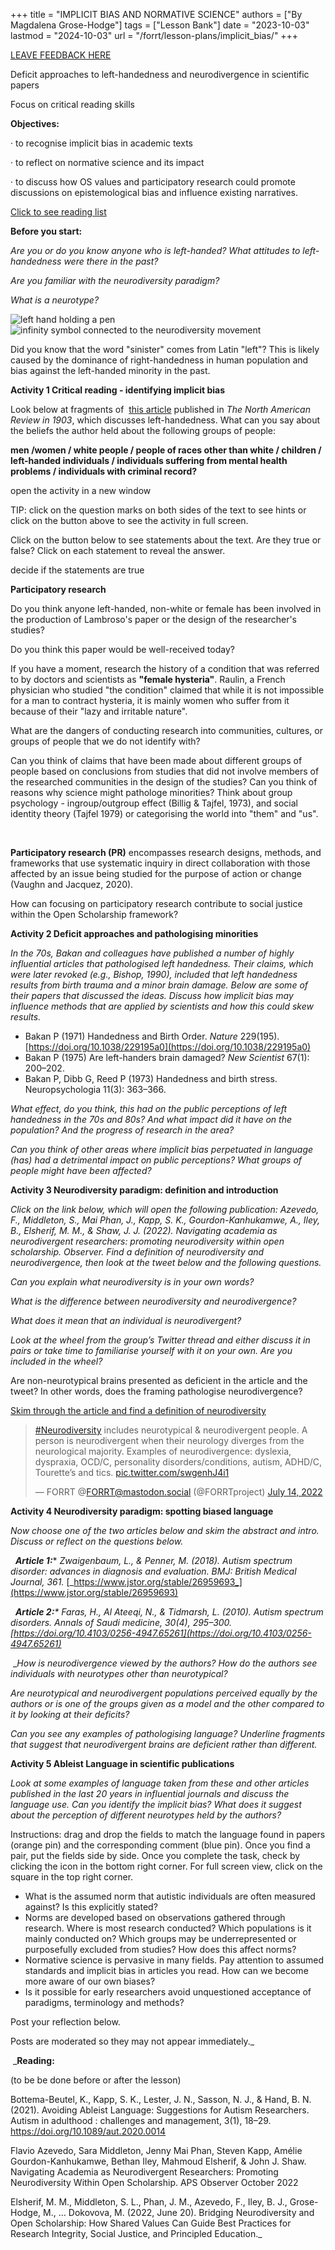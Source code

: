 +++
title = "IMPLICIT BIAS AND NORMATIVE SCIENCE"
authors = ["By Magdalena Grose-Hodge"]
tags = ["Lesson Bank"]
date = "2023-10-03"
lastmod = "2024-10-03"
url = "/forrt/lesson-plans/implicit_bias/"
+++

[LEAVE FEEDBACK HERE](https://docs.google.com/document/d/1UJYUTK_zbcoJTt6DjRQVrjvnfa6quCnqfYCEV2HtcDM/edit?usp=sharing)

Deficit approaches to left-handedness and neurodivergence in scientific papers

Focus on critical reading skills

**Objectives:**

· to recognise implicit bias in academic texts

· to reflect on normative science and its impact

· to discuss how OS values and participatory research could promote discussions on epistemological bias and influence existing narratives.

[Click to see reading list](#reading-list)

**Before you start:** 

_Are you or do you know anyone who is left-handed? What attitudes to left-handedness were there in the past?_ 

_Are you familiar with the neurodiversity paradigm?_

_What is a neurotype?_ 

![left hand holding a pen](../images/lefthand.webp)
 ![infinity symbol connected to the neurodiversity movement](../images/neurodiversity.webp)

Did you know that the word "sinister" comes from Latin "left"? This is likely caused by the dominance of right-handedness in human population and bias against the left-handed minority in the past.


**Activity 1 Critical reading - identifying implicit bias**

Look below at fragments of  [this article](https://www.jstor.org/stable/25119452?seq=1) published in _The North American Review in 1903_, which discusses left-handedness. What can you say about the beliefs the author held about the following groups of people:

**men /women / white people / people of races other than white / children / left-handed individuals / individuals suffering from mental health problems / individuals with criminal record?**

open the activity in a new window

TIP: click on the question marks on both sides of the text to see hints or click on the button above to see the activity in full screen.

<script src="https://h5p.org/sites/all/modules/h5p/library/js/h5p-resizer.js" charset="UTF-8"></script>

Click on the button below to see statements about the text. Are they true or false? Click on each statement to reveal the answer.

  
decide if the statements are true

**Participatory research**

Do you think anyone left-handed, non-white or female has been involved in the production of Lambroso's paper or the design of the researcher's studies?

Do you think this paper would be well-received today?

  

If you have a moment, research the history of a condition that was referred to by doctors and scientists as **"female hysteria"**. Raulin, a French physician who studied "the condition" claimed that while it is not impossible for a man to contract hysteria, it is mainly women who suffer from it because of their "lazy and irritable nature".

What are the dangers of conducting research into communities, cultures, or groups of people that we do not identify with?

Can you think of claims that have been made about different groups of people based on conclusions from studies that did not involve members of the researched communities in the design of the studies? Can you think of reasons why science might pathologe minorities? Think about group psychology - ingroup/outgroup effect (Billig & Tajfel, 1973), and social identity theory (Tajfel 1979) or categorising the world into "them" and "us".

 

**Participatory research (PR)** encompasses research designs, methods, and frameworks that use systematic inquiry in direct collaboration with those affected by an issue being studied for the purpose of action or change (Vaughn and Jacquez, 2020).

How can focusing on participatory research contribute to social justice within the Open Scholarship framework?

**Activity 2 Deficit approaches and pathologising minorities**

_In the 70s, Bakan and colleagues have published a number of highly influential articles that pathologised left handedness. Their claims, which were later revoked (e.g., Bishop, 1990), included that left handedness results from birth trauma and a minor brain damage. Below are some of their papers that discussed the ideas. Discuss how implicit bias may influence methods that are applied by scientists and how this could skew results._

*   Bakan P (1971) Handedness and Birth Order. _Nature_ 229(195). [https://doi.org/10.1038/229195a0](https://doi.org/10.1038/229195a0)
*   Bakan P (1975) Are left-handers brain damaged? _New Scientist_ 67(1): 200–202.
*   Bakan P, Dibb G, Reed P (1973) Handedness and birth stress. Neuropsychologia 11(3): 363–366.

_What effect, do you think, this had on the public perceptions of left handedness in the 70s and 80s? And what impact did it have on the population? And the progress of research in the area?_

_Can you think of other areas where implicit bias perpetuated in language (has) had a detrimental impact on public perceptions? What groups of people might have been affected?_


**Activity 3 Neurodiversity paradigm: definition and introduction**

_Click on the link below, which will open the following publication: Azevedo, F., Middleton, S., Mai Phan, J., Kapp, S. K., Gourdon-Kanhukamwe, A., Iley, B., Elsherif, M. M., & Shaw, J. J. (2022). Navigating academia as neurodivergent researchers: promoting neurodiversity within open scholarship. Observer. Find a definition of neurodiversity and neurodivergence, then look at the tweet below and the following questions._

_Can you explain what neurodiversity is in your own words?_

_What is the difference between neurodiversity and neurodivergence?_

_What does it mean that an individual is neurodivergent?_

_Look at the wheel from the group’s Twitter thread and either discuss it in pairs or take time to familiarise yourself with it on your own. Are you included in the wheel?_

  

Are non-neurotypical brains presented as deficient in the article and the tweet? In other words, does the framing pathologise neurodivergence?

[Skim through the article and find a definition of neurodiversity](https://www.psychologicalscience.org/observer/gs-navigating-academia-as-neurodivergent-researchers)

> [#Neurodiversity](https://twitter.com/hashtag/Neurodiversity?src=hash&ref_src=twsrc%5Etfw) includes neurotypical & neurodivergent people. A person is neurodivergent when their neurology diverges from the neurological majority. Examples of neurodivergence: dyslexia, dyspraxia, OCD/C, personality disorders/conditions, autism, ADHD/C, Tourette’s and tics. [pic.twitter.com/swgenhJ4i1](https://t.co/swgenhJ4i1)
> 
> — FORRT @FORRT@mastodon.social (@FORRTproject) [July 14, 2022](https://twitter.com/FORRTproject/status/1547570517137207296?ref_src=twsrc%5Etfw)

**Activity 4 Neurodiversity paradigm: spotting biased language**

_Now choose one of the two articles below and skim the abstract and intro. Discuss or reflect on the questions below._

  **_Article 1:_***   _Zwaigenbaum, L., & Penner, M. (2018). Autism spectrum disorder: advances in diagnosis and evaluation. BMJ: British Medical Journal, 361._ [_https://www.jstor.org/stable/26959693_](https://www.jstor.org/stable/26959693)

  **_Article 2:_**_*   Faras, H., Al Ateeqi, N., & Tidmarsh, L. (2010). Autism spectrum disorders. _Annals of Saudi medicine_, _30_(4), 295–300. [https://doi.org/10.4103/0256-4947.65261](https://doi.org/10.4103/0256-4947.65261)_

 __How is neurodivergence viewed by the authors? How do the authors see individuals with neurotypes other than neurotypical?_

_Are neurotypical and neurodivergent populations perceived equally by the authors or is one of the groups given as a model and the other compared to it by looking at their deficits?_

_Can you see any examples of pathologising language? Underline fragments that suggest that neurodivergent brains are deficient rather than different._

**Activity 5 Ableist Language in scientific publications**

_Look at some examples of language taken from these and other articles published in the last 20 years in influential journals and discuss the language use. Can you identify the implicit bias? What does it suggest about the perception of different neurotypes held by the authors?_

  

Instructions: drag and drop the fields to match the language found in papers (orange pin) and the corresponding comment (blue pin). Once you find a pair, put the fields side by side. Once you complete the task, check by clicking the icon in the bottom right corner. For full screen view, click on the square in the top right corner.

*   What is the assumed norm that autistic individuals are often measured against? Is this explicitly stated?
*   Norms are developed based on observations gathered through research. Where is most research conducted? Which populations is it mainly conducted on? Which groups may be underrepresented or purposefully excluded from studies? How does this affect norms?
*   Normative science is pervasive in many fields. Pay attention to assumed standards and implicit bias in articles you read. How can we become more aware of our own biases?
*   Is it possible for early researchers avoid unquestioned acceptance of paradigms, terminology and methods?

Post your reflection below.

Posts are moderated so they may not appear immediately._

 _**Reading:**

(to be be done before or after the lesson)

Bottema-Beutel, K., Kapp, S. K., Lester, J. N., Sasson, N. J., & Hand, B. N. (2021). Avoiding Ableist Language: Suggestions for Autism Researchers. Autism in adulthood : challenges and management, 3(1), 18–29. https://doi.org/10.1089/aut.2020.0014

Flavio Azevedo, Sara Middleton, Jenny Mai Phan, Steven Kapp, Amélie Gourdon-Kanhukamwe, Bethan Iley, Mahmoud Elsherif, & John J. Shaw. Navigating Academia as Neurodivergent Researchers: Promoting Neurodiversity Within Open Scholarship. APS Observer October 2022

Elsherif, M. M., Middleton, S. L., Phan, J. M., Azevedo, F., Iley, B. J., Grose-Hodge, M., … Dokovova, M. (2022, June 20). Bridging Neurodiversity and Open Scholarship: How Shared Values Can Guide Best Practices for Research Integrity, Social Justice, and Principled Education._ 
